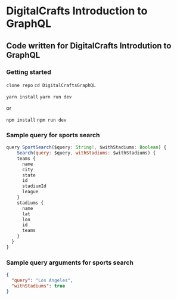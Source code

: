 # DigitalCrafts Introduction to GraphQL
## Code written for DigitalCrafts Introdution to GraphQL

### Getting started
`clone repo`
`cd DigitalCraftsGraphQL`

`yarn install`
`yarn run dev`

or

`npm install`
`npm run dev`

### Sample query for sports search
```javascript
query SportSearch($query: String!, $withStadiums: Boolean) {
	Search(query: $query, withStadiums: $withStadiums) {
    teams {
      name
      city
      state
      id
      stadiumId
      league
    }
    stadiums {
      name
      lat
      lon
      id
      teams
    }
  }
}
```

### Sample query arguments for sports search
```json
{
  "query": "Los Angeles",
  "withStadiums": true
}
```
